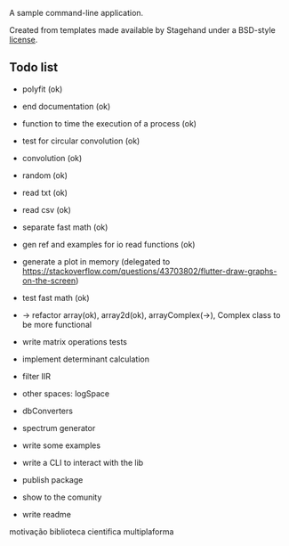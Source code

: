 A sample command-line application.

Created from templates made available by Stagehand under a BSD-style
[license](https://github.com/dart-lang/stagehand/blob/master/LICENSE).

## Todo list
* polyfit (ok)
* end documentation (ok)
* function to time the execution of a process (ok)
* test for circular convolution (ok)
* convolution (ok)
* random (ok)
* read txt (ok)
* read csv (ok)
* separate fast math (ok)
* gen ref and examples for io read functions (ok)
* generate a plot in memory (delegated to https://stackoverflow.com/questions/43703802/flutter-draw-graphs-on-the-screen)
* test fast math (ok)
* -> refactor array(ok), array2d(ok), arrayComplex(->), Complex class to be more functional
* write matrix operations tests
* implement determinant calculation
* filter IIR
* other spaces: logSpace
* dbConverters
* spectrum generator
* write some examples
* write a CLI to interact with the lib

* publish package
* show to the comunity
* write readme

motivação
biblioteca cientifica multiplaforma